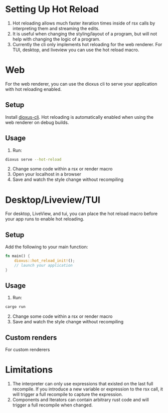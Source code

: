 # Setting Up Hot Reload

1. Hot reloading allows much faster iteration times inside of rsx calls by interpreting them and streaming the edits.
2. It is useful when changing the styling/layout of a program, but will not help with changing the logic of a program.
3. Currently the cli only implements hot reloading for the web renderer. For TUI, desktop, and liveview you can use the hot reload macro.

# Web

For the web renderer, you can use the dioxus cli to serve your application with hot reloading enabled.

## Setup

Install [dioxus-cli](https://github.com/DioxusLabs/cli).
Hot reloading is automatically enabled when using the web renderer on debug builds.

## Usage

1. Run:
```bash 
dioxus serve --hot-reload
```
2. Change some code within a rsx or render macro
3. Open your localhost in a browser
4. Save and watch the style change without recompiling

# Desktop/Liveview/TUI

For desktop, LiveView, and tui, you can place the hot reload macro before your app runs to enable hot reloading.

## Setup

Add the following to your main function:

```rust
fn main() {
    dioxus::hot_reload_init!();
    // launch your application
}
```

## Usage
1. Run:
```bash
cargo run
```
2. Change some code within a rsx or render macro
3. Save and watch the style change without recompiling

## Custom renders

For custom renderers

# Limitations
1. The interpreter can only use expressions that existed on the last full recompile. If you introduce a new variable or expression to the rsx call, it will trigger a full recompile to capture the expression.
2. Components and Iterators can contain arbitrary rust code and will trigger a full recompile when changed.
